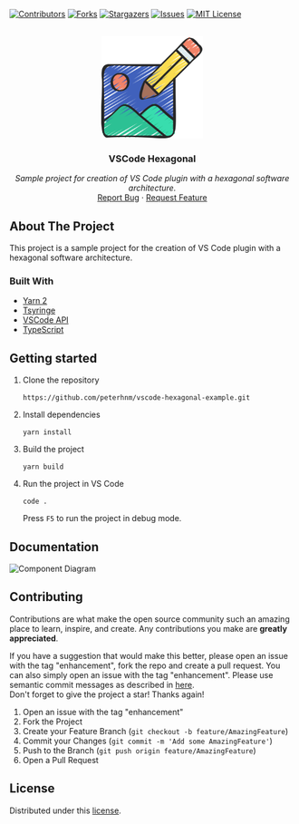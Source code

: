 <div id="top"></div>

<!-- PROJECT SHIELDS -->
[![Contributors][contributors-shield]][contributors-url]
[![Forks][forks-shield]][forks-url]
[![Stargazers][stars-shield]][stars-url]
[![Issues][issues-shield]][issues-url]
[![MIT License][license-shield]][license-url]
<!-- END OF PROJECT SHIELDS -->

<!-- PROJECT LOGO -->
<br />
<div align="center">
    <a href="https://www.flaticon.com/authors/juicy-fish">
        <img src="images/content-creator.png" alt="Image" height="180">
    </a>
    <h3>VSCode Hexagonal</h3>
    <p>
        <i>Sample project for creation of VS Code plugin with a hexagonal software architecture.</i>
        <br />
        <a href="https://github.com/peterhnm/template_empty_repo/issues">Report Bug</a>
        ·
        <a href="https://github.com/peterhnm/template_empty_repo/pulls">Request Feature</a>
    </p>
</div>

## About The Project

This project is a sample project for the creation of VS Code plugin with a hexagonal software architecture.

### Built With

* [Yarn 2](https://yarnpkg.com/getting-started/install)
* [Tsyringe](https://github.com/microsoft/tsyringe)
* [VSCode API](https://code.visualstudio.com/api/references/vscode-api)
* [TypeScript](https://www.typescriptlang.org/)

## Getting started

1. Clone the repository
   ```shell
   https://github.com/peterhnm/vscode-hexagonal-example.git
   ```
2. Install dependencies
   ```shell
   yarn install
   ```
3. Build the project
   ```shell
   yarn build
   ```
4. Run the project in VS Code
   ```shell
   code .
   ```
   Press `F5` to run the project in debug mode.

## Documentation

![Component Diagram](https://www.plantuml.com/plantuml/proxy?cache=no&src=https://github.com/peterhnm/vscode-hexagonal-example/blob/9f8705f7531a309bfe645be337c9ddaf8ad39577/docs/Architecture.puml?raw=true)

## Contributing

Contributions are what make the open source community such an amazing place to learn, inspire, and create. Any
contributions you make are **greatly appreciated**.

If you have a suggestion that would make this better, please open an issue with the tag "enhancement", fork the repo and
create a pull request. You can also simply open an issue with the tag "enhancement".
Please use semantic commit messages as described
in [here](https://gist.github.com/joshbuchea/6f47e86d2510bce28f8e7f42ae84c716).  
Don't forget to give the project a star! Thanks again!

1. Open an issue with the tag "enhancement"
2. Fork the Project
3. Create your Feature Branch (`git checkout -b feature/AmazingFeature`)
4. Commit your Changes (`git commit -m 'Add some AmazingFeature'`)
5. Push to the Branch (`git push origin feature/AmazingFeature`)
6. Open a Pull Request

## License

Distributed under this [license](LICENSE).

<!-- MARKDOWN LINKS & IMAGES -->
<!-- https://www.markdownguide.org/basic-syntax/#reference-style-links -->

[contributors-shield]: https://img.shields.io/github/contributors/peterhnm/<repo-name>.svg?style=for-the-badge

[contributors-url]: https://github.com/peterhnm/<repo-name>/graphs/contributors

[forks-shield]: https://img.shields.io/github/forks/peterhnm/<repo-name>.svg?style=for-the-badge

[forks-url]: https://github.com/peterhnm/<repo-name>/network/members

[stars-shield]: https://img.shields.io/github/stars/peterhnm/<repo-name>.svg?style=for-the-badge

[stars-url]: https://github.com/peterhnm/<repo-name>/stargazers

[issues-shield]: https://img.shields.io/github/issues/peterhnm/<repo-name>.svg?style=for-the-badge

[issues-url]: https://github.com/peterhnm/<repo-name>/issues

[license-shield]: https://img.shields.io/github/license/peterhnm/<repo-name>.svg?style=for-the-badge

[license-url]: https://github.com/peterhnm/<repo-name>/blob/main/LICENSE
